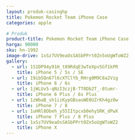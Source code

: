 ```yaml
---
layout: produk-casinghp
title: Pokemon Rocket Team iPhone Case
categories: apple

# Produk
product-title: Pokemon Rocket Team iPhone Case
harga: 90000
sku: hn-1992
image-drive: 1xSz7UV9eaOsSASbPPrt0Zn5oUgWToWZ2
gallery:
  - url: 1S1DP94y91H_t89RdqE3wTeXpv5Gf1kPR
    title: iPhone 5 / 5s / SE
  - url: 19ibSQn67l6cXTClYb_RHrg0M9C8a2Vig
    title: iPhone 6 / 6s
  - url: 1jWLUv5-qNzI3czjB-TT0Db2T_-8tumr-
    title: iPhone 6 Plus / 6s Plus
  - url: 1zWbaB_sh1iiKypGBsauWE0UZrKh4gz0w
    title: iPhone 7 / 8
  - url: 1uHRl8Dbeh_y55IItpcxb0ehySRK_dPwX
    title: iPhone 7 Plus / 8 Plus
  - url: 1xSz7UV9eaOsSASbPPrt0Zn5oUgWToWZ2
    title: iPhone X
---
```

